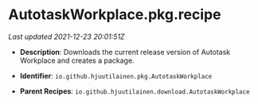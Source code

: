 # AutotaskWorkplace.pkg.recipe

_Last updated 2021-12-23 20:01:51Z_

- **Description**: Downloads the current release version of Autotask Workplace and creates a package.

- **Identifier**: `io.github.hjuutilainen.pkg.AutotaskWorkplace`

- **Parent Recipes**: `io.github.hjuutilainen.download.AutotaskWorkplace`
